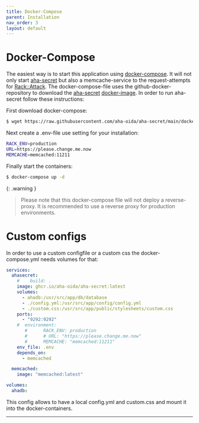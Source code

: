 ```yaml
---
title: Docker-Compose
parent: Installation
nav_order: 3
layout: default
---
```


# Docker-Compose

The easiest way is to start this application using [docker-compose]. It will not only start [aha-secret] but also a memcache-service to the request-attempts for [Rack::Attack](https://github.com/rack/rack-attack). The docker-compose-file uses the github-docker-repository to download the [aha-secret] [docker-image]. In order to run aha-secret follow these instructions:

First download docker-compose:

```bash
$ wget https://raw.githubusercontent.com/aha-oida/aha-secret/main/docker-compose.yml
```

Next create a .env-file use setting for your installation:

```bash
RACK_ENV=production
URL=https://please.change.me.now
MEMCACHE=memcached:11211
```

Finally start the containers:

```bash
$ docker-compose up -d
```

{: .warning }
> Please note that this docker-compose file will not deploy a reverse-proxy. It is recommended to use a reverse proxy for production environments.

# Custom configs

In order to use a custom configfile or a custom css the docker-compose.yml needs volumes for that:

```yaml
services:
  ahasecret:
    #    build: .
    image: ghcr.io/aha-oida/aha-secret:latest
    volumes:
      - ahadb:/usr/src/app/db/database
      - ./config.yml:/usr/src/app/config/config.yml
      - ./custom.css:/usr/src/app/public/stylesheets/custom.css
    ports:
      - "9292:9292"
    #  environment:
       #      RACK_ENV: production
       #      # URL: "https://please.change.me.now"
       #      MEMCACHE: "memcached:11211"
    env_file: .env
    depends_on:
      - memcached

  memcached:
    image: "memcached:latest"

volumes:
  ahadb:
```

This config allows to have a local config.yml and custom.css and mount it into the docker-containers.

----


[aha-secret]: https://github.com/aha-oida/aha-secret
[docker-compose]: https://docs.docker.com/compose/
[docker-image]: https://github.com/aha-oida/aha-secret/pkgs/container/aha-secret

